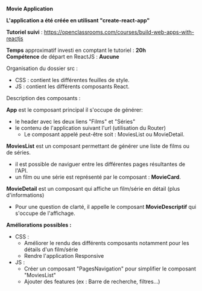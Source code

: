 **Movie Application**

**L'application a été créée en utilisant "create-react-app"**

**Tutoriel suivi** : https://openclassrooms.com/courses/build-web-apps-with-reactjs

**Temps** approximatif investi en comptant le tutoriel : **20h**  
**Compétence** de départ en ReactJS : **Aucune**

Organisation du dossier src :  
* CSS : contient les différentes feuilles de style.  
* JS : contient les différents composants React.

Description des composants :

**App** est le composant principal il s'occupe de générer:  
* le header avec les deux liens "Films" et "Séries"  
* le contenu de l'application suivant l'url (utilisation du Router)  
    * Le composant appelé peut-être soit : MoviesList ou MovieDetail.  
        
**MoviesList** est un composant permettant de générer une liste de films ou de séries.   
* il est possible de naviguer entre les différentes pages résultantes de l'API.
* un film ou une série est représenté par le composant : **MovieCard**.  
    
**MovieDetail** est un composant qui affiche un film/série en détail (plus d'informations)
* Pour une question de clarté, il appelle le composant **MovieDescriptif** qui s'occupe de l'affichage.

**Améliorations possibles :** 
* CSS : 
    * Améliorer le rendu des différents composants notamment pour les détails d'un film/série
    * Rendre l'application Responsive
* JS :
    * Créer un composant "PagesNavigation" pour simplifier le composant "MoviesList"
    * Ajouter des features (ex : Barre de recherche, filtres...)